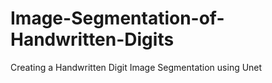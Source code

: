 # Image-Segmentation-of-Handwritten-Digits
Creating a Handwritten Digit Image Segmentation using Unet
